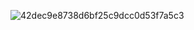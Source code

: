 ![42dec9e8738d6bf25c9dcc0d53f7a5c3](https://github.com/Alika443/Alika443/assets/125186734/3f72da9c-3ab5-4303-8536-9445e91aa635)

